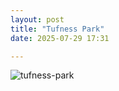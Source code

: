 ```yaml
---
layout: post
title: "Tufness Park"
date: 2025-07-29 17:31

---
```

![tufness-park](/images/fragments/tufness-park.jpg)
